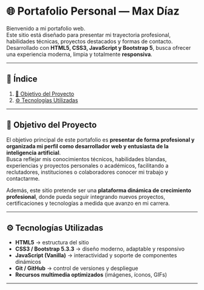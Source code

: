 # 🌐 Portafolio Personal — **Max Díaz**

Bienvenido a mi portafolio web.  
Este sitio está diseñado para presentar mi trayectoria profesional, habilidades técnicas, proyectos destacados y formas de contacto.  
Desarrollado con **HTML5, CSS3, JavaScript y Bootstrap 5**, busca ofrecer una experiencia moderna, limpia y totalmente **responsiva**.

---

## 🧩 Índice

1. [🎯 Objetivo del Proyecto](#-objetivo-del-proyecto)  
2. [⚙️ Tecnologías Utilizadas](#️-tecnologías-utilizadas)  
---

## 🎯 Objetivo del Proyecto

El objetivo principal de este portafolio es **presentar de forma profesional y organizada mi perfil como desarrollador web y entusiasta de la inteligencia artificial**.  
Busca reflejar mis conocimientos técnicos, habilidades blandas, experiencias y proyectos personales o académicos, facilitando a reclutadores, instituciones o colaboradores conocer mi trabajo y contactarme.

Además, este sitio pretende ser una **plataforma dinámica de crecimiento profesional**, donde pueda seguir integrando nuevos proyectos, certificaciones y tecnologías a medida que avanzo en mi carrera.

---

## ⚙️ Tecnologías Utilizadas

- **HTML5** → estructura del sitio  
- **CSS3 / Bootstrap 5.3.3** → diseño moderno, adaptable y responsivo  
- **JavaScript (Vanilla)** → interactividad y soporte de componentes dinámicos  
- **Git / GitHub** → control de versiones y despliegue  
- **Recursos multimedia optimizados** (imágenes, íconos, GIFs)

---
